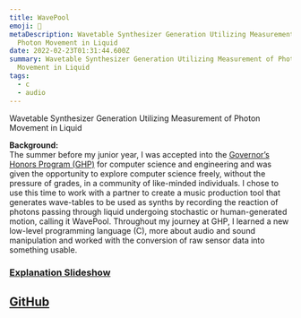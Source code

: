 ```yaml
---
title: WavePool
emoji: 🌊
metaDescription: Wavetable Synthesizer Generation Utilizing Measurement of
  Photon Movement in Liquid
date: 2022-02-23T01:31:44.600Z
summary: Wavetable Synthesizer Generation Utilizing Measurement of Photon
  Movement in Liquid
tags:
  - c
  - audio
---
```

Wavetable Synthesizer Generation Utilizing Measurement of Photon Movement in Liquid

**Background:**  
The summer before my junior year, I was accepted into the [Governor’s Honors Program (GHP)](https://gosa.georgia.gov/governors-honors-program) for computer science and engineering and was given the opportunity to explore computer science freely, without the pressure of grades, in a community of like-minded individuals. I chose to use this time to work with a partner to create a music production tool that generates wave-tables to be used as synths by recording the reaction of photons passing through liquid undergoing stochastic or human-generated motion, calling it WavePool. Throughout my journey at GHP, I learned a new low-level programming language (C), more about audio and sound manipulation and worked with the conversion of raw sensor data into something usable.

### [Explanation Slideshow](https://docs.google.com/presentation/d/e/2PACX-1vQoAlTnIkXb63iPh-bSzPmrRLaI2SsUeKAsn2q_k-gjDAT4ae2lg6WCRTjRzECEGOoGLywryYLzqWLj/embed?start=false&loop=true&delayms=3000)

## [GitHub](https://github.com/shiv213/WavePool "GitHub")